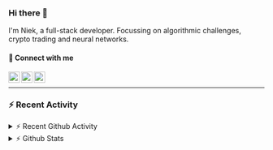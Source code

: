 ### Hi there 👋
I'm Niek, a full-stack developer. Focussing on algorithmic challenges, crypto trading and neural networks.

#### 📩 Connect with me

[<img align="left" alt="codeSTACKr | Twitter" width="22px" src="https://cdn.jsdelivr.net/npm/simple-icons@v3/icons/twitter.svg" />][twitter]
[<img align="left" alt="codeSTACKr | LinkedIn" width="22px" src="https://cdn.jsdelivr.net/npm/simple-icons@v3/icons/linkedin.svg" />][linkedin]
[<img align="left" alt="codeSTACKr | Instagram" width="22px" src="https://cdn.jsdelivr.net/npm/simple-icons@v3/icons/instagram.svg" />][instagram]

<br/>

---
### :zap: Recent Activity


<details>
    <summary>⚡ Recent Github Activity</summary>

<!--START_SECTION:activity-->
1. ❗️ Closed issue [#15](https://github.com/OR-WindPredicition/WindPredictionAPI/issues/15) in [OR-WindPredicition/WindPredictionAPI](https://github.com/OR-WindPredicition/WindPredictionAPI)
2. 🗣 Commented on [#15](https://github.com/OR-WindPredicition/WindPredictionAPI/issues/15) in [OR-WindPredicition/WindPredictionAPI](https://github.com/OR-WindPredicition/WindPredictionAPI)
3. 🗣 Commented on [#21](https://github.com/OR-WindPredicition/WindPredictionAPI/issues/21) in [OR-WindPredicition/WindPredictionAPI](https://github.com/OR-WindPredicition/WindPredictionAPI)
4. 🗣 Commented on [#20](https://github.com/OR-WindPredicition/WindPredictionAPI/issues/20) in [OR-WindPredicition/WindPredictionAPI](https://github.com/OR-WindPredicition/WindPredictionAPI)
5. 🗣 Commented on [#22](https://github.com/OR-WindPredicition/WindPredictionAPI/issues/22) in [OR-WindPredicition/WindPredictionAPI](https://github.com/OR-WindPredicition/WindPredictionAPI)
<!--END_SECTION:activity-->
</details>
<details>
  <summary>⚡ Github Stats</summary>

  <img align="left" alt="codeSTACKr's Github Stats" src="https://github-readme-stats.codestackr.vercel.app/api?username=niekvandam&show_icons=true&hide_border=true" />

</details>


[twitter]: https://twitter.com/overclockedc
[instagram]: https://instagram.com/niekvandamn  
[linkedin]: https://www.linkedin.com/in/niek-van-dam-514711131/
